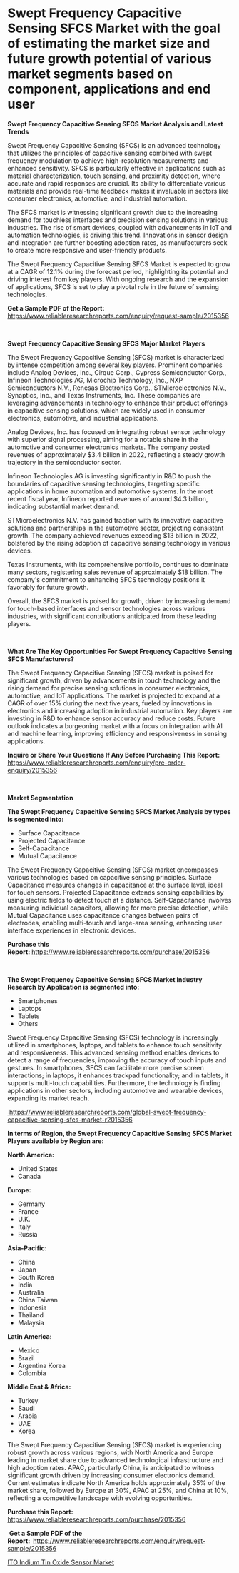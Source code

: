 <p><h1>Swept Frequency Capacitive Sensing SFCS Market with the goal of estimating the market size and future growth potential of various market segments based on component, applications and end user</h1></p><p><strong>Swept Frequency Capacitive Sensing SFCS Market Analysis and Latest Trends</strong></p>
<p><p>Swept Frequency Capacitive Sensing (SFCS) is an advanced technology that utilizes the principles of capacitive sensing combined with swept frequency modulation to achieve high-resolution measurements and enhanced sensitivity. SFCS is particularly effective in applications such as material characterization, touch sensing, and proximity detection, where accurate and rapid responses are crucial. Its ability to differentiate various materials and provide real-time feedback makes it invaluable in sectors like consumer electronics, automotive, and industrial automation.</p><p>The SFCS market is witnessing significant growth due to the increasing demand for touchless interfaces and precision sensing solutions in various industries. The rise of smart devices, coupled with advancements in IoT and automation technologies, is driving this trend. Innovations in sensor design and integration are further boosting adoption rates, as manufacturers seek to create more responsive and user-friendly products.</p><p>The Swept Frequency Capacitive Sensing SFCS Market is expected to grow at a CAGR of 12.1% during the forecast period, highlighting its potential and driving interest from key players. With ongoing research and the expansion of applications, SFCS is set to play a pivotal role in the future of sensing technologies.</p></p>
<p><strong>Get a Sample PDF of the Report:&nbsp;</strong> <a href="https://www.reliableresearchreports.com/enquiry/request-sample/2015356?utm_campaign=1581&utm_medium=2&utm_source=Github&utm_content=ia&utm_term=17012025&utm_id=swept-frequency-capacitive-sensing-sfcs">https://www.reliableresearchreports.com/enquiry/request-sample/2015356</a></p>
<p>&nbsp;</p>
<p><strong>Swept Frequency Capacitive Sensing SFCS Major Market Players</strong></p>
<p><p>The Swept Frequency Capacitive Sensing (SFCS) market is characterized by intense competition among several key players. Prominent companies include Analog Devices, Inc., Cirque Corp., Cypress Semiconductor Corp., Infineon Technologies AG, Microchip Technology, Inc., NXP Semiconductors N.V., Renesas Electronics Corp., STMicroelectronics N.V., Synaptics, Inc., and Texas Instruments, Inc. These companies are leveraging advancements in technology to enhance their product offerings in capacitive sensing solutions, which are widely used in consumer electronics, automotive, and industrial applications.</p><p>Analog Devices, Inc. has focused on integrating robust sensor technology with superior signal processing, aiming for a notable share in the automotive and consumer electronics markets. The company posted revenues of approximately $3.4 billion in 2022, reflecting a steady growth trajectory in the semiconductor sector.</p><p>Infineon Technologies AG is investing significantly in R&D to push the boundaries of capacitive sensing technologies, targeting specific applications in home automation and automotive systems. In the most recent fiscal year, Infineon reported revenues of around $4.3 billion, indicating substantial market demand.</p><p>STMicroelectronics N.V. has gained traction with its innovative capacitive solutions and partnerships in the automotive sector, projecting consistent growth. The company achieved revenues exceeding $13 billion in 2022, bolstered by the rising adoption of capacitive sensing technology in various devices.</p><p>Texas Instruments, with its comprehensive portfolio, continues to dominate many sectors, registering sales revenue of approximately $18 billion. The company's commitment to enhancing SFCS technology positions it favorably for future growth.</p><p>Overall, the SFCS market is poised for growth, driven by increasing demand for touch-based interfaces and sensor technologies across various industries, with significant contributions anticipated from these leading players.</p></p>
<p>&nbsp;</p>
<p><strong>What Are The Key Opportunities For Swept Frequency Capacitive Sensing SFCS Manufacturers?</strong></p>
<p><p>The Swept Frequency Capacitive Sensing (SFCS) market is poised for significant growth, driven by advancements in touch technology and the rising demand for precise sensing solutions in consumer electronics, automotive, and IoT applications. The market is projected to expand at a CAGR of over 15% during the next five years, fueled by innovations in electronics and increasing adoption in industrial automation. Key players are investing in R&D to enhance sensor accuracy and reduce costs. Future outlook indicates a burgeoning market with a focus on integration with AI and machine learning, improving efficiency and responsiveness in sensing applications.</p></p>
<p><strong>Inquire or Share Your Questions If Any Before Purchasing This Report:</strong> <a href="https://www.reliableresearchreports.com/enquiry/pre-order-enquiry/2015356?utm_campaign=1581&utm_medium=2&utm_source=Github&utm_content=ia&utm_term=17012025&utm_id=swept-frequency-capacitive-sensing-sfcs">https://www.reliableresearchreports.com/enquiry/pre-order-enquiry/2015356</a></p>
<p>&nbsp;</p>
<p><strong>Market Segmentation</strong></p>
<p><strong>The Swept Frequency Capacitive Sensing SFCS Market Analysis by types is segmented into:</strong></p>
<p><ul><li>Surface Capacitance</li><li>Projected Capacitance</li><li>Self-Capacitance</li><li>Mutual Capacitance</li></ul></p>
<p><p>The Swept Frequency Capacitive Sensing (SFCS) market encompasses various technologies based on capacitive sensing principles. Surface Capacitance measures changes in capacitance at the surface level, ideal for touch sensors. Projected Capacitance extends sensing capabilities by using electric fields to detect touch at a distance. Self-Capacitance involves measuring individual capacitors, allowing for more precise detection, while Mutual Capacitance uses capacitance changes between pairs of electrodes, enabling multi-touch and large-area sensing, enhancing user interface experiences in electronic devices.</p></p>
<p><strong>Purchase this Report:&nbsp;</strong><a href="https://www.reliableresearchreports.com/purchase/2015356?utm_campaign=1581&utm_medium=2&utm_source=Github&utm_content=ia&utm_term=17012025&utm_id=swept-frequency-capacitive-sensing-sfcs">https://www.reliableresearchreports.com/purchase/2015356</a></p>
<p>&nbsp;</p>
<p><strong>The Swept Frequency Capacitive Sensing SFCS Market Industry Research by Application is segmented into:</strong></p>
<p><ul><li>Smartphones</li><li>Laptops</li><li>Tablets</li><li>Others</li></ul></p>
<p><p>Swept Frequency Capacitive Sensing (SFCS) technology is increasingly utilized in smartphones, laptops, and tablets to enhance touch sensitivity and responsiveness. This advanced sensing method enables devices to detect a range of frequencies, improving the accuracy of touch inputs and gestures. In smartphones, SFCS can facilitate more precise screen interactions; in laptops, it enhances trackpad functionality; and in tablets, it supports multi-touch capabilities. Furthermore, the technology is finding applications in other sectors, including automotive and wearable devices, expanding its market reach.</p></p>
<p><a href="https://www.reliableresearchreports.com/global-swept-frequency-capacitive-sensing-sfcs-market-r2015356?utm_campaign=1581&utm_medium=2&utm_source=Github&utm_content=ia&utm_term=17012025&utm_id=swept-frequency-capacitive-sensing-sfcs">&nbsp;https://www.reliableresearchreports.com/global-swept-frequency-capacitive-sensing-sfcs-market-r2015356</a></p>
<p><strong>In terms of Region, the Swept Frequency Capacitive Sensing SFCS Market Players available by Region are:</strong></p>
<p>
    <p> <strong> North America: </strong>
        <ul>
            <li>United States</li>
            <li>Canada</li>
        </ul>
        </p> 
    <p> <strong> Europe: </strong>
        <ul>
            <li>Germany</li>
            <li>France</li>
            <li>U.K.</li>
            <li>Italy</li>
            <li>Russia</li>
        </ul>
        </p> 
    <p> <strong> Asia-Pacific: </strong>
        <ul>
            <li>China</li>
            <li>Japan</li>
            <li>South Korea</li>
            <li>India</li>
            <li>Australia</li>
            <li>China Taiwan</li>
            <li>Indonesia</li>
            <li>Thailand</li>
            <li>Malaysia</li>
        </ul>
        </p> 
    <p> <strong> Latin America: </strong>
        <ul>
            <li>Mexico</li>
            <li>Brazil</li>
            <li>Argentina Korea</li>
            <li>Colombia</li>
        </ul>
        </p> 
    <p> <strong> Middle East & Africa: </strong>
        <ul>
            <li>Turkey</li>
            <li>Saudi</li>
            <li>Arabia</li>
            <li>UAE</li>
            <li>Korea</li>
        </ul>
    </p>
    </p>
<p><p>The Swept Frequency Capacitive Sensing (SFCS) market is experiencing robust growth across various regions, with North America and Europe leading in market share due to advanced technological infrastructure and high adoption rates. APAC, particularly China, is anticipated to witness significant growth driven by increasing consumer electronics demand. Current estimates indicate North America holds approximately 35% of the market share, followed by Europe at 30%, APAC at 25%, and China at 10%, reflecting a competitive landscape with evolving opportunities.</p></p>
<p><strong>Purchase this Report: </strong><a href="https://www.reliableresearchreports.com/purchase/2015356?utm_campaign=1581&utm_medium=2&utm_source=Github&utm_content=ia&utm_term=17012025&utm_id=swept-frequency-capacitive-sensing-sfcs">https://www.reliableresearchreports.com/purchase/2015356</a></p>
<p>&nbsp;<strong>Get a Sample PDF of the Report:&nbsp;&nbsp;</strong><a href="https://www.reliableresearchreports.com/enquiry/request-sample/2015356?utm_campaign=1581&utm_medium=2&utm_source=Github&utm_content=ia&utm_term=17012025&utm_id=swept-frequency-capacitive-sensing-sfcs">https://www.reliableresearchreports.com/enquiry/request-sample/2015356</a></p>
<p><strong></strong></p>
<p><p><a href="https://github.com/willjis/Market-Research-Report-List-1/blob/main/ito-indium-tin-oxide-sensor-market.md?utm_campaign=1581&utm_medium=2&utm_source=Github&utm_content=ia&utm_term=17012025&utm_id=swept-frequency-capacitive-sensing-sfcs">ITO Indium Tin Oxide Sensor Market</a></p></p>